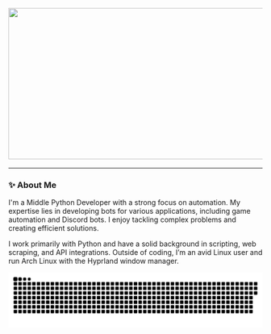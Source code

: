 <br clear="both">

<div align="center">
  <img height="300" width="600" src="https://i.imgur.com/CsVBXiW.gif"/>
</div>

---

### ✨ About Me
I'm a Middle Python Developer with a strong focus on automation. My expertise lies in developing bots for various applications, including game automation and Discord bots. I enjoy tackling complex problems and creating efficient solutions.

I work primarily with Python and have a solid background in scripting, web scraping, and API integrations. Outside of coding, I’m an avid Linux user and run Arch Linux with the Hyprland window manager.

<p align="center">
 <img width="600" src="assets/snake.svg" alt="snake"/>
</p>
